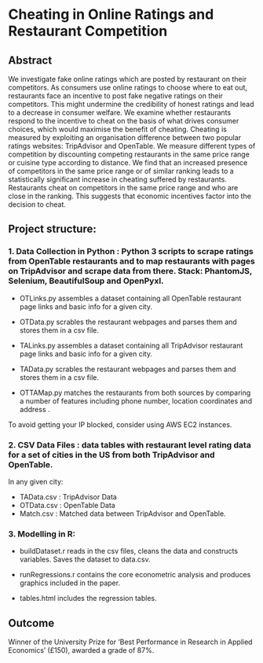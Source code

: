 # Cheating in Online Ratings and Restaurant Competition

## Abstract
We investigate fake online ratings which are posted by restaurant on their competitors. As consumers use online ratings to choose where to eat out, restaurants face an incentive to post fake negative ratings on their competitors. This might undermine the credibility of honest ratings and lead to a decrease in consumer welfare. We examine whether restaurants respond to the incentive to cheat on the basis of what drives consumer choices, which would maximise the benefit of cheating. Cheating is measured by exploiting an organisation difference between two popular ratings websites: TripAdvisor and OpenTable. We measure different types of competition by discounting competing restaurants in the same price range or cuisine type according to distance. We find that an increased presence of competitors in the same price range or of similar ranking leads to a statistically significant increase in cheating suffered by restaurants. Restaurants cheat on competitors in the same price range and who are close in the ranking. This suggests that economic incentives factor into the decision to cheat.


## Project structure: 

### 1. Data Collection in Python : Python 3 scripts to scrape ratings from OpenTable restaurants and to map restaurants with pages on TripAdvisor and scrape data from there. Stack: PhantomJS, Selenium, BeautifulSoup and OpenPyxl.

- OTLinks.py assembles a dataset containing all OpenTable restaurant page links and basic info for a given city. 
- OTData.py scrables the restaurant webpages and parses them and stores them in a csv file. 

- TALinks.py assembles a dataset containing all TripAdvisor restaurant page links and basic info for a given city. 
- TAData.py scrables the restaurant webpages and parses them and stores them in a csv file. 

- OTTAMap.py matches the restaurants from both sources by comparing a number of features including phone number, location coordinates and address .

To avoid getting your IP blocked, consider using AWS EC2 instances.

### 2. CSV Data Files : data tables with restaurant level rating data for a set of cities in the US from both TripAdvisor and OpenTable. 

In any given city:
- TAData.csv : TripAdvisor Data
- OTData.csv : OpenTable Data
- Match.csv : Matched data between TripAdvisor and OpenTable.

### 3. Modelling in R: 

- buildDataset.r reads in the csv files, cleans the data and constructs variables. Saves the dataset to data.csv. 

- runRegressions.r contains the core econometric analysis and produces graphics included in the paper. 

- tables.html includes the regression tables. 



## Outcome

Winner of the University Prize for ‘Best Performance in Research in Applied Economics’ (£150), awarded a grade of 87%. 

